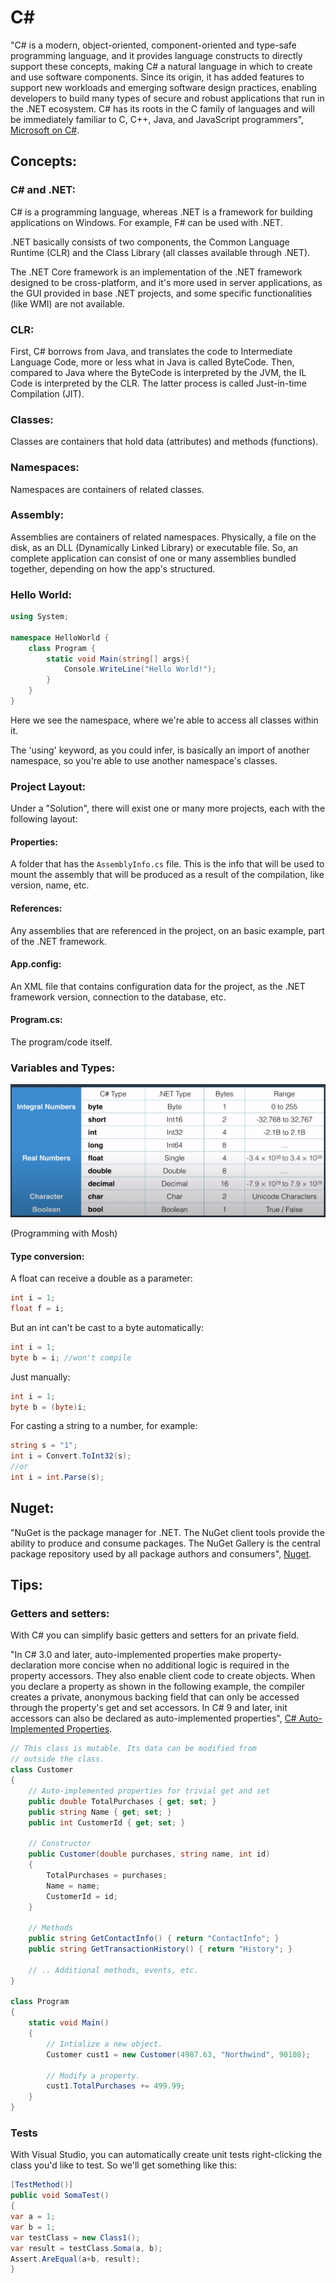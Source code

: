 # C#

"C# is a modern, object-oriented, component-oriented and type-safe programming language, and it provides language constructs to directly support these concepts, making C# a natural language in which to create and use software components. Since its origin, it has added features to support new workloads and emerging software design practices, enabling developers to build many types of secure and robust applications that run in the .NET ecosystem. C# has its roots in the C family of languages and will be immediately familiar to C, C++, Java, and JavaScript programmers", [Microsoft on C#](https://docs.microsoft.com/en-us/dotnet/csharp/tour-of-csharp/).

## Concepts:

### C# and .NET:

C# is a programming language, whereas .NET is a framework for building applications on Windows. For example, F# can be used with .NET.

.NET basically consists of two components, the Common Language Runtime (CLR) and the Class Library (all classes available through .NET).

The .NET Core framework is an implementation of the .NET framework designed to be cross-platform, and it's more used in server applications, as the GUI provided in base .NET projects, and some specific functionalities (like WMI) are not available.

### CLR:

First, C# borrows from Java, and translates the code to Intermediate Language Code, more or less what in Java is called ByteCode. Then, compared to Java where the ByteCode is interpreted by the JVM, the IL Code is interpreted by the CLR. The latter process is called Just-in-time Compilation (JIT).

### Classes:

Classes are containers that hold data (attributes) and methods (functions).

### Namespaces:

Namespaces are containers of related classes.

### Assembly:

Assemblies are containers of related namespaces. Physically, a file on the disk, as an DLL (Dynamically Linked Library) or executable file. So, an complete application can consist of one or many assemblies bundled together, depending on how the app's structured.

### Hello World:

```C#
using System;

namespace HelloWorld {
    class Program {
        static void Main(string[] args){
            Console.WriteLine("Hello World!");
        }
    }
}
```

Here we see the namespace, where we're able to access all classes within it.

The 'using' keyword, as you could infer, is basically an import of another namespace, so you're able to use another namespace's classes.

### Project Layout:

Under a "Solution", there will exist one or many more projects, each with the following layout:

#### Properties:

A folder that has the `AssemblyInfo.cs` file. This is the info that will be used to mount the assembly that will be produced as a result of the compilation, like version, name, etc.

#### References:

Any assemblies that are referenced in the project, on an basic example, part of the .NET framework.

#### App.config:

An XML file that contains configuration data for the project, as the .NET framework version, connection to the database, etc.

#### Program.cs:

The program/code itself.

### Variables and Types:

![Primitives](./cSharpAssets/primitives.png?raw=true)

(Programming with Mosh)

#### Type conversion:

A float can receive a double as a parameter:

```c#
int i = 1;
float f = i;
```

But an int can't be cast to a byte automatically:

```c#
int i = 1;
byte b = i; //won't compile
```

Just manually:

```c#
int i = 1;
byte b = (byte)i;
```

For casting a string to a number, for example:

```c#
string s = "1";
int i = Convert.ToInt32(s);
//or
int i = int.Parse(s);
```

## Nuget:

"NuGet is the package manager for .NET. The NuGet client tools provide the ability to produce and consume packages. The NuGet Gallery is the central package repository used by all package authors and consumers", [Nuget](https://www.nuget.org/).

## Tips:

### Getters and setters:

With C# you can simplify basic getters and setters for an private field.

"In C# 3.0 and later, auto-implemented properties make property-declaration more concise when no additional logic is required in the property accessors. They also enable client code to create objects. When you declare a property as shown in the following example, the compiler creates a private, anonymous backing field that can only be accessed through the property's get and set accessors. In C# 9 and later, init accessors can also be declared as auto-implemented properties", [C# Auto-Implemented Properties](https://docs.microsoft.com/en-us/dotnet/csharp/programming-guide/classes-and-structs/auto-implemented-properties).

```c#
// This class is mutable. Its data can be modified from
// outside the class.
class Customer
{
    // Auto-implemented properties for trivial get and set
    public double TotalPurchases { get; set; }
    public string Name { get; set; }
    public int CustomerId { get; set; }

    // Constructor
    public Customer(double purchases, string name, int id)
    {
        TotalPurchases = purchases;
        Name = name;
        CustomerId = id;
    }

    // Methods
    public string GetContactInfo() { return "ContactInfo"; }
    public string GetTransactionHistory() { return "History"; }

    // .. Additional methods, events, etc.
}

class Program
{
    static void Main()
    {
        // Intialize a new object.
        Customer cust1 = new Customer(4987.63, "Northwind", 90108);

        // Modify a property.
        cust1.TotalPurchases += 499.99;
    }
}
```

### Tests

With Visual Studio, you can automatically create unit tests right-clicking the class you'd like to test. So we'll get something like this:

```c#
[TestMethod()]
public void SomaTest()
{
var a = 1;
var b = 1;
var testClass = new Class1();
var result = testClass.Soma(a, b);
Assert.AreEqual(a+b, result);
}
```